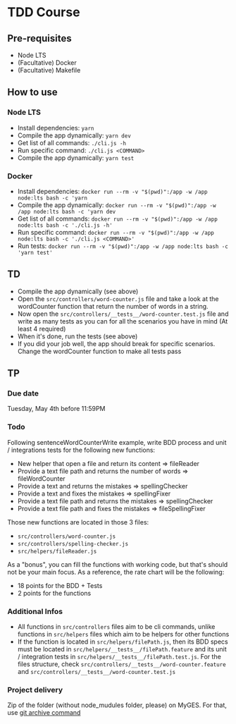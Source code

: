 # TDD Course

## Pre-requisites

- Node LTS
- (Facultative) Docker
- (Facultative) Makefile


## How to use

### Node LTS

- Install dependencies: `yarn`
- Compile the app dynamically: `yarn dev`
- Get list of all commands: `./cli.js -h`
- Run specific command: `./cli.js <COMMAND>`
- Compile the app dynamically: `yarn test`


### Docker

- Install dependencies: `docker run --rm -v "$(pwd)":/app -w /app node:lts bash -c 'yarn`
- Compile the app dynamically: `docker run --rm -v "$(pwd)":/app -w /app node:lts bash -c 'yarn dev`
- Get list of all commands: `docker run --rm -v "$(pwd)":/app -w /app node:lts bash -c './cli.js -h'`
- Run specific command: `docker run --rm -v "$(pwd)":/app -w /app node:lts bash -c './cli.js <COMMAND>'`
- Run tests: `docker run --rm -v "$(pwd)":/app -w /app node:lts bash -c 'yarn test'`


## TD

- Compile the app dynamically (see above)
- Open the `src/controllers/word-counter.js` file and take a look at the wordCounter function that return the number of words in a string.
- Now open the `src/controllers/__tests__/word-counter.test.js` file and write as many tests as you can for all the scenarios you have in mind (At least 4 required)
- When it's done, run the tests (see above)
- If you did your job well, the app should break for specific scenarios. Change the wordCounter function to make all tests pass

## TP

### Due date

Tuesday, May 4th before 11:59PM


### Todo

Following sentenceWordCounterWrite example, write BDD process and unit / integrations tests for the following new functions:

- New helper that open a file and return its content => fileReader
- Provide a text file path and returns the number of words => fileWordCounter
- Provide a text and returns the mistakes => spellingChecker
- Provide a text and fixes the mistakes => spellingFixer
- Provide a text file path and returns the mistakes => spellingChecker
- Provide a text file path and fixes the mistakes => fileSpellingFixer

Those new functions are located in those 3 files:

- `src/controllers/word-counter.js`
- `src/controllers/spelling-checker.js`
- `src/helpers/fileReader.js`

As a "bonus", you can fill the functions with working code, but that's should not be your main focus. As a reference, the rate chart will be the following:

- 18 points for the BDD + Tests
- 2 points for the functions


### Additional Infos

- All functions in `src/controllers` files aim to be cli commands, unlike functions in `src/helpers` files which aim to be helpers for other functions
- If the function is located in `src/helpers/filePath.js`, then its BDD specs must be located in `src/helpers/__tests__/filePath.feature` and its unit / integration tests in `src/helpers/__tests__/filePath.test.js`. For the files structure, check `src/controllers/__tests__/word-counter.feature` and `src/controllers/__tests__/word-counter.test.js`


### Project delivery

Zip of the folder (without node_mudules folder, please) on MyGES. For that, use [git archive command](https://git-scm.com/docs/git-archive)
